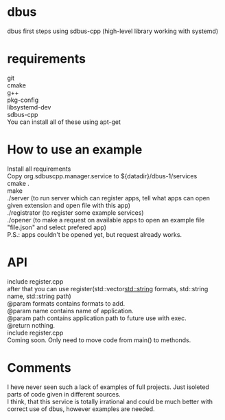 # dbus
dbus first steps using sdbus-cpp (high-level library working with systemd)  
# requirements
git  
cmake  
g++  
pkg-config  
libsystemd-dev  
sdbus-cpp  
You can install all of these using apt-get  
# How to use an example
Install all requirements  
Copy org.sdbuscpp.manager.service to ${datadir}/dbus-1/services  
cmake .  
make  
./server (to run server which can register apps, tell what apps can open given extension and open file with this app)  
./registrator (to register some example services)  
./opener (to make a request on available apps to open an example file "file.json" and select prefered app)  
P.S.: apps couldn't be opened yet, but request already works.
# API
include register.cpp\
after that you can use register(std::vector<std::string> formats, std::string name, std::string path)\
@param formats contains formats to add.\
@param name contains name of application.\
@param path contains application path to future use with exec.\
@return nothing.\
include register.cpp\
Coming soon. Only need to move code from main() to methonds.
# Comments
I heve never seen such a lack of examples of full projects. Just isoleted parts of code given in different sources.  
I think, that this service is totally irrational and could be much better with correct use of dbus, however examples are needed.
